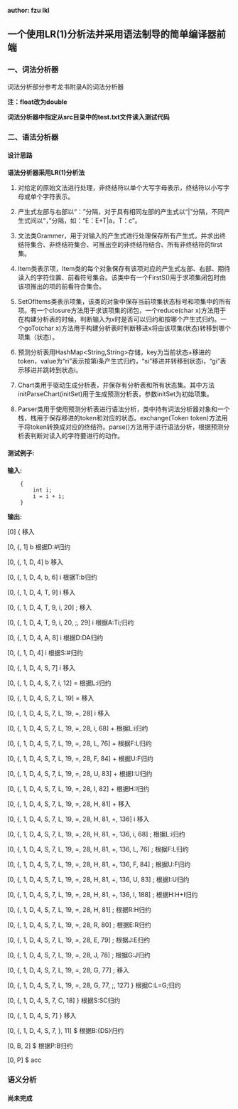 **author: fzu lkl**

## 一个使用LR(1)分析法并采用语法制导的简单编译器前端
### 一、词法分析器

词法分析部分参考龙书附录A的词法分析器

**注：float改为double**

**词法分析器中指定从src目录中的test.txt文件读入测试代码**

### 二、语法分析器

#### 设计思路
**语法分析器采用LR(1)分析法**

1. 对给定的原始文法进行处理，非终结符以单个大写字母表示，终结符以小写字母或单个字符表示。

2. 产生式左部与右部以“：”分隔，对于具有相同左部的产生式以“|”分隔，不同产生式间以“，”分隔，如：“E：E+T|a，T：c”。

3. 文法类Grammer，用于对输入的产生式进行处理保存所有产生式，并求出终结符集合、非终结符集合、可推出空的非终结符结合、所有非终结符的first集。

4. Item类表示项，Item类的每个对象保存有该项对应的产生式左部、右部、期待读入的字符位置、前看符号集合。该类中有一个FirstS()用于求项集闭包时由该项推出的项的前看符合集合。

5. SetOfItems类表示项集，该类的对象中保存当前项集状态标号和项集中的所有项。有一个closure方法用于求该项集的闭包，一个reduce(char x)方法用于在构建分析表的时候，判断输入为x时是否可以归约和按哪个产生式归约。一个goTo(char x)方法用于构建分析表时判断移进x将由该项集(状态)转移到哪个项集（状态）。

6. 预测分析表用HashMap<String,String>存储，key为当前状态+移进的token，value为“ri”表示按第i条产生式归约，“si”移进并转移到状态i，“gi”表示移进并跳转到状态i。

7. Chart类用于驱动生成分析表，并保存有分析表和所有状态集。其中方法initParseChart(initSet)用于生成预测分析表，参数initSet为初始项集。

8. Parser类用于使用预测分析表进行语法分析，类中持有词法分析器对象和一个栈，栈用于保存移进的token和对应的状态。exchange(Token token)方法用于将token转换成对应的终结符。parse()方法用于进行语法分析，根据预测分析表判断对读入的字符要进行的动作。

#### 测试例子:  
**输入:**

```
    {
        int i;
        i = i + i;
    }
```

**输出:**

[0]	{	移入

[0, {, 1]	b	根据D:#归约

[0, {, 1, D, 4]	b	移入

[0, {, 1, D, 4, b, 6]	i	根据T:b归约

[0, {, 1, D, 4, T, 9]	i	移入

[0, {, 1, D, 4, T, 9, i, 20]	;	移入

[0, {, 1, D, 4, T, 9, i, 20, ;, 29]	i	根据A:Ti;归约

[0, {, 1, D, 4, A, 8]	i	根据D:DA归约

[0, {, 1, D, 4]	i	根据S:#归约

[0, {, 1, D, 4, S, 7]	i	移入

[0, {, 1, D, 4, S, 7, i, 12]	=	根据L:i归约

[0, {, 1, D, 4, S, 7, L, 19]	=	移入

[0, {, 1, D, 4, S, 7, L, 19, =, 28]	i	移入

[0, {, 1, D, 4, S, 7, L, 19, =, 28, i, 68]	+	根据L:i归约

[0, {, 1, D, 4, S, 7, L, 19, =, 28, L, 76]	+	根据F:L归约

[0, {, 1, D, 4, S, 7, L, 19, =, 28, F, 84]	+	根据U:F归约

[0, {, 1, D, 4, S, 7, L, 19, =, 28, U, 83]	+	根据I:U归约

[0, {, 1, D, 4, S, 7, L, 19, =, 28, I, 82]	+	根据H:I归约

[0, {, 1, D, 4, S, 7, L, 19, =, 28, H, 81]	+	移入

[0, {, 1, D, 4, S, 7, L, 19, =, 28, H, 81, +, 136]	i	移入

[0, {, 1, D, 4, S, 7, L, 19, =, 28, H, 81, +, 136, i, 68]	;	根据L:i归约

[0, {, 1, D, 4, S, 7, L, 19, =, 28, H, 81, +, 136, L, 76]	;	根据F:L归约

[0, {, 1, D, 4, S, 7, L, 19, =, 28, H, 81, +, 136, F, 84]	;	根据U:F归约

[0, {, 1, D, 4, S, 7, L, 19, =, 28, H, 81, +, 136, U, 83]	;	根据I:U归约

[0, {, 1, D, 4, S, 7, L, 19, =, 28, H, 81, +, 136, I, 188]	;	根据H:H+I归约

[0, {, 1, D, 4, S, 7, L, 19, =, 28, H, 81]	;	根据R:H归约

[0, {, 1, D, 4, S, 7, L, 19, =, 28, R, 80]	;	根据E:R归约

[0, {, 1, D, 4, S, 7, L, 19, =, 28, E, 79]	;	根据J:E归约

[0, {, 1, D, 4, S, 7, L, 19, =, 28, J, 78]	;	根据G:J归约

[0, {, 1, D, 4, S, 7, L, 19, =, 28, G, 77]	;	移入

[0, {, 1, D, 4, S, 7, L, 19, =, 28, G, 77, ;, 127]	}	根据C:L=G;归约

[0, {, 1, D, 4, S, 7, C, 18]	}	根据S:SC归约

[0, {, 1, D, 4, S, 7]	}	移入

[0, {, 1, D, 4, S, 7, }, 11]	$	根据B:{DS}归约

[0, B, 2]	$	根据P:B归约

[0, P]	$	acc

### 语义分析
#### 尚未完成
